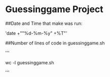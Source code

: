 # Guessinggame Project

##Date and Time that make was run:

'date +""%d-%m-%y" +%T"'

##Number of lines of code in guessinggame.sh

'''

wc -l guessinggame.sh

'''

